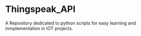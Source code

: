 # Thingspeak_API

A Repository dedicated to python scripts for easy learning and inmplementation in IOT projects.
